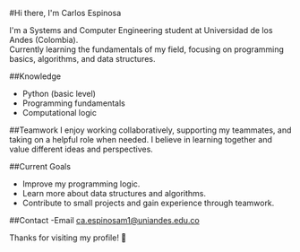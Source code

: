 #Hi there, I'm Carlos Espinosa

I'm a Systems and Computer Engineering student at Universidad de los Andes (Colombia).  
Currently learning the fundamentals of my field, focusing on programming basics, algorithms, and data structures.

##Knowledge
- Python (basic level)
- Programming fundamentals
- Computational logic

##Teamwork
I enjoy working collaboratively, supporting my teammates, and taking on a helpful role when needed. I believe in learning together and value different ideas and perspectives.

##Current Goals
- Improve my programming logic.
- Learn more about data structures and algorithms.
- Contribute to small projects and gain experience through teamwork.

##Contact
-Email ca.espinosam1@uniandes.edu.co



Thanks for visiting my profile! 🚀
